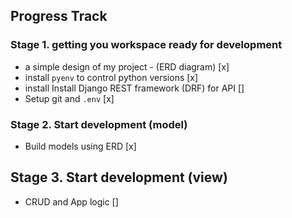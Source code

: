 ## **Progress Track**

### Stage 1. getting you workspace ready for development 

- a simple design of my project - (ERD diagram)  [x]
- install `pyenv` to control python versions [x]
- install Install Django REST framework (DRF) for API [] 
- Setup git and `.env` [x]

### Stage 2. Start development (model)

- Build models using ERD [x]

## Stage 3. Start development (view)

- CRUD and App logic []